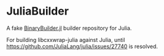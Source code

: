 # JuliaBuilder
A fake [BinaryBuilder.jl](https://github.com/JuliaPackaging/BinaryBuilder.jl) builder repository for Julia.

For building libcxxwrap-julia against Julia, until https://github.com/JuliaLang/julia/issues/27740 is resolved.
